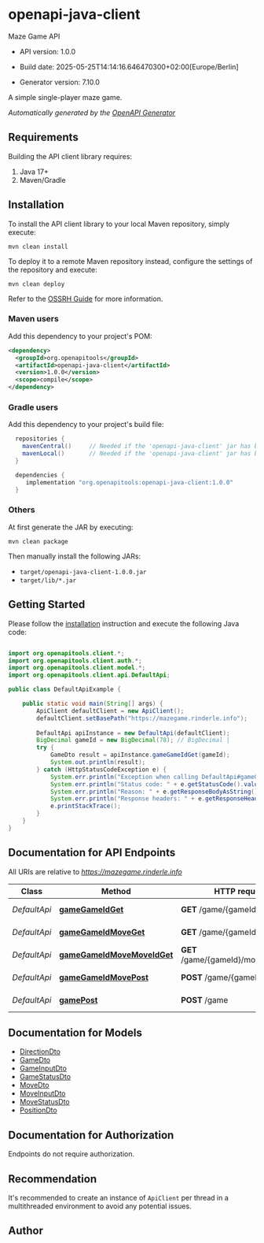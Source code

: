 # openapi-java-client

Maze Game API

- API version: 1.0.0

- Build date: 2025-05-25T14:14:16.646470300+02:00[Europe/Berlin]

- Generator version: 7.10.0

A simple single-player maze game.


*Automatically generated by the [OpenAPI Generator](https://openapi-generator.tech)*

## Requirements

Building the API client library requires:

1. Java 17+
2. Maven/Gradle

## Installation

To install the API client library to your local Maven repository, simply execute:

```shell
mvn clean install
```

To deploy it to a remote Maven repository instead, configure the settings of the repository and execute:

```shell
mvn clean deploy
```

Refer to the [OSSRH Guide](http://central.sonatype.org/pages/ossrh-guide.html) for more information.

### Maven users

Add this dependency to your project's POM:

```xml
<dependency>
  <groupId>org.openapitools</groupId>
  <artifactId>openapi-java-client</artifactId>
  <version>1.0.0</version>
  <scope>compile</scope>
</dependency>
```

### Gradle users

Add this dependency to your project's build file:

```groovy
  repositories {
    mavenCentral()     // Needed if the 'openapi-java-client' jar has been published to maven central.
    mavenLocal()       // Needed if the 'openapi-java-client' jar has been published to the local maven repo.
  }

  dependencies {
     implementation "org.openapitools:openapi-java-client:1.0.0"
  }
```

### Others

At first generate the JAR by executing:

```shell
mvn clean package
```

Then manually install the following JARs:

- `target/openapi-java-client-1.0.0.jar`
- `target/lib/*.jar`

## Getting Started

Please follow the [installation](#installation) instruction and execute the following Java code:

```java

import org.openapitools.client.*;
import org.openapitools.client.auth.*;
import org.openapitools.client.model.*;
import org.openapitools.client.api.DefaultApi;

public class DefaultApiExample {

    public static void main(String[] args) {
        ApiClient defaultClient = new ApiClient();
        defaultClient.setBasePath("https://mazegame.rinderle.info");
        
        DefaultApi apiInstance = new DefaultApi(defaultClient);
        BigDecimal gameId = new BigDecimal(78); // BigDecimal | 
        try {
            GameDto result = apiInstance.gameGameIdGet(gameId);
            System.out.println(result);
        } catch (HttpStatusCodeException e) {
            System.err.println("Exception when calling DefaultApi#gameGameIdGet");
            System.err.println("Status code: " + e.getStatusCode().value());
            System.err.println("Reason: " + e.getResponseBodyAsString());
            System.err.println("Response headers: " + e.getResponseHeaders());
            e.printStackTrace();
        }
    }
}

```

## Documentation for API Endpoints

All URIs are relative to *https://mazegame.rinderle.info*

Class | Method | HTTP request | Description
------------ | ------------- | ------------- | -------------
*DefaultApi* | [**gameGameIdGet**](docs/DefaultApi.md#gameGameIdGet) | **GET** /game/{gameId} | Get game status
*DefaultApi* | [**gameGameIdMoveGet**](docs/DefaultApi.md#gameGameIdMoveGet) | **GET** /game/{gameId}/move | Get all moves
*DefaultApi* | [**gameGameIdMoveMoveIdGet**](docs/DefaultApi.md#gameGameIdMoveMoveIdGet) | **GET** /game/{gameId}/move/{moveId} | Get move
*DefaultApi* | [**gameGameIdMovePost**](docs/DefaultApi.md#gameGameIdMovePost) | **POST** /game/{gameId}/move | Move in the maze
*DefaultApi* | [**gamePost**](docs/DefaultApi.md#gamePost) | **POST** /game | Start a new game


## Documentation for Models

 - [DirectionDto](docs/DirectionDto.md)
 - [GameDto](docs/GameDto.md)
 - [GameInputDto](docs/GameInputDto.md)
 - [GameStatusDto](docs/GameStatusDto.md)
 - [MoveDto](docs/MoveDto.md)
 - [MoveInputDto](docs/MoveInputDto.md)
 - [MoveStatusDto](docs/MoveStatusDto.md)
 - [PositionDto](docs/PositionDto.md)


<a id="documentation-for-authorization"></a>
## Documentation for Authorization

Endpoints do not require authorization.


## Recommendation

It's recommended to create an instance of `ApiClient` per thread in a multithreaded environment to avoid any potential issues.

## Author



